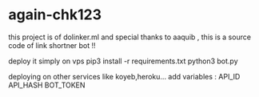 # again-chk123
this project is of dolinker.ml and special thanks to aaquib , this is a source code of link shortner bot !!

deploy it simply on vps 
pip3 install -r requirements.txt
python3 bot.py

deploying on other services like koyeb,heroku...
add variables :
API_ID
API_HASH
BOT_TOKEN

